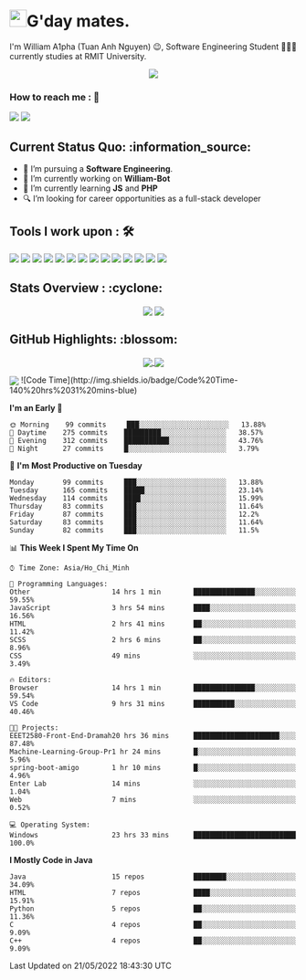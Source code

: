<h1><img src="https://emojis.slackmojis.com/emojis/images/1531849430/4246/blob-sunglasses.gif?1531849430" width="30"/>G'day mates.</h1>

I'm William A1pha (Tuan Anh Nguyen) 😉, Software Engineering Student 👨🏻‍💻 currently studies at RMIT University.
<p align="center"><img src="https://readme-typing-svg.herokuapp.com?vCenter=true&width=500&lines=Software+Engineering+Student;Year+Two;RMIT+University" /></p>

### How to reach me : :iphone:
<a href="mailto: tuananh131001@gmail.com">
<a href="https://www.linkedin.com/in/tu%E1%BA%A5n-anh-nguy%E1%BB%85n-2051281b4/"><img src="https://img.shields.io/badge/WilliamA1pha-%230077B5.svg?&style=for-the-badge&logo=linkedin&logoColor=white" ></a>  <a href="http://discordapp.com/users/331413468202926081"><img src="https://img.shields.io/badge/Discord-5865F2?style=for-the-badge&logo=discord&logoColor=white" ></a>  
  
 <h2>Current Status Quo: :information_source:</h2>
  
- 💼 I’m pursuing a <strong>Software Engineering</strong>.
- 🔭 I’m currently working on <strong>William-Bot</strong> 
- 🌱 I’m currently learning <strong>JS</strong> and <strong>PHP</strong>
- 🔍 I’m looking for career opportunities as a full-stack developer
 <h2>Tools I work upon : 🛠</h2>
  
<!-- <img src="">   -->
<img src="https://img.shields.io/badge/HTML5-E34F26?style=for-the-badge&logo=html5&logoColor=white">  <img src="https://img.shields.io/badge/CSS3-1572B6?style=for-the-badge&logo=css3&logoColor=white">   <img src="https://img.shields.io/badge/Java%20-%23E00033.svg?&style=for-the-badge&logo=java&logoColor=white">   <img src="https://img.shields.io/badge/python%20-%2314354C.svg?&style=for-the-badge&logo=python&logoColor=white">   <img src="https://img.shields.io/badge/c++%20-%2300599C.svg?&style=for-the-badge&logo=c%2B%2B&logoColor=white">   <img src="https://img.shields.io/badge/MySQL-005C84?style=for-the-badge&logo=mysql&logoColor=white">    <img src="https://img.shields.io/badge/git%20-%23F05032.svg?&style=for-the-badge&logo=git&logoColor=white"/>   <img src="http://img.shields.io/badge/-VS%20Code-000000?style=for-the-badge&logo=Visual-studio-code&logoColor=blue"> <img src="https://img.shields.io/badge/Arduino_IDE-00979D?style=for-the-badge&logo=arduino&logoColor=white"> <img src="https://img.shields.io/badge/Codewars-B1361E?style=for-the-badge&logo=Codewars&logoColor=white"> <img src="https://img.shields.io/badge/PyCharm-000000.svg?&style=for-the-badge&logo=PyCharm&logoColor=white"> <img src="https://img.shields.io/badge/Visual_Studio-5C2D91?style=for-the-badge&logo=visual%20studio&logoColor=white">  <img src="https://img.shields.io/badge/Visual_Studio_Code-0078D4?style=for-the-badge&logo=visual%20studio%20code&logoColor=white"> <img src="https://img.shields.io/badge/-Hackerrank-2EC866?style=for-the-badge&logo=HackerRank&logoColor=white">

  <h2>Stats Overview : :cyclone: </h2>
  <p align="center">
<img align="center" src="https://github-readme-stats.vercel.app/api?username=wi2liamalpha&show_icons=true&count_private=true&hide=stars&include_all_commits=false&theme=aura" />
<img align="center" src="https://github-profile-trophy.vercel.app/?username=wi2liamalpha&theme=dracula&no-bg=true&row=1"/>
  </p>

  <h2>GitHub Highlights: :blossom:</h2>
  <p align="center">
<a href="">
  <img align="center" src="https://github-readme-stats.vercel.app/api/top-langs/?username=wi2liamalpha&langs_count=8&layout=compact&theme=material-palenight&hide=html,Tcl" />
</a>
<a href="">
  <img align="center" src="http://github-readme-streak-stats.herokuapp.com?user=wi2liamalpha&theme=material-palenight"/>
</a>
  </p>
 <img align="center" src="https://activity-graph.herokuapp.com/graph?username=wi2liamalpha&theme=react-dark"/>
<!--START_SECTION:waka-->
![Code Time](http://img.shields.io/badge/Code%20Time-140%20hrs%2031%20mins-blue)

**I'm an Early 🐤** 

```text
🌞 Morning    99 commits     ███░░░░░░░░░░░░░░░░░░░░░░   13.88% 
🌆 Daytime    275 commits    █████████░░░░░░░░░░░░░░░░   38.57% 
🌃 Evening    312 commits    ███████████░░░░░░░░░░░░░░   43.76% 
🌙 Night      27 commits     █░░░░░░░░░░░░░░░░░░░░░░░░   3.79%

```
📅 **I'm Most Productive on Tuesday** 

```text
Monday       99 commits     ███░░░░░░░░░░░░░░░░░░░░░░   13.88% 
Tuesday      165 commits    █████░░░░░░░░░░░░░░░░░░░░   23.14% 
Wednesday    114 commits    ████░░░░░░░░░░░░░░░░░░░░░   15.99% 
Thursday     83 commits     ███░░░░░░░░░░░░░░░░░░░░░░   11.64% 
Friday       87 commits     ███░░░░░░░░░░░░░░░░░░░░░░   12.2% 
Saturday     83 commits     ███░░░░░░░░░░░░░░░░░░░░░░   11.64% 
Sunday       82 commits     ███░░░░░░░░░░░░░░░░░░░░░░   11.5%

```


📊 **This Week I Spent My Time On** 

```text
⌚︎ Time Zone: Asia/Ho_Chi_Minh

💬 Programming Languages: 
Other                    14 hrs 1 min        ███████████████░░░░░░░░░░   59.55% 
JavaScript               3 hrs 54 mins       ████░░░░░░░░░░░░░░░░░░░░░   16.56% 
HTML                     2 hrs 41 mins       ██░░░░░░░░░░░░░░░░░░░░░░░   11.42% 
SCSS                     2 hrs 6 mins        ██░░░░░░░░░░░░░░░░░░░░░░░   8.96% 
CSS                      49 mins             ░░░░░░░░░░░░░░░░░░░░░░░░░   3.49%

🔥 Editors: 
Browser                  14 hrs 1 min        ███████████████░░░░░░░░░░   59.54% 
VS Code                  9 hrs 31 mins       ██████████░░░░░░░░░░░░░░░   40.46%

🐱‍💻 Projects: 
EEET2580-Front-End-Dramah20 hrs 36 mins      █████████████████████░░░░   87.48% 
Machine-Learning-Group-Pr1 hr 24 mins        █░░░░░░░░░░░░░░░░░░░░░░░░   5.96% 
spring-boot-amigo        1 hr 10 mins        █░░░░░░░░░░░░░░░░░░░░░░░░   4.96% 
Enter Lab                14 mins             ░░░░░░░░░░░░░░░░░░░░░░░░░   1.04% 
Web                      7 mins              ░░░░░░░░░░░░░░░░░░░░░░░░░   0.52%

💻 Operating System: 
Windows                  23 hrs 33 mins      █████████████████████████   100.0%

```

**I Mostly Code in Java** 

```text
Java                     15 repos            ████████░░░░░░░░░░░░░░░░░   34.09% 
HTML                     7 repos             ████░░░░░░░░░░░░░░░░░░░░░   15.91% 
Python                   5 repos             ██░░░░░░░░░░░░░░░░░░░░░░░   11.36% 
C                        4 repos             ██░░░░░░░░░░░░░░░░░░░░░░░   9.09% 
C++                      4 repos             ██░░░░░░░░░░░░░░░░░░░░░░░   9.09%

```



 Last Updated on 21/05/2022 18:43:30 UTC
<!--END_SECTION:waka-->
